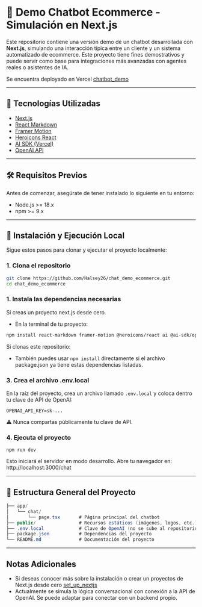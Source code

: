 # 💬 Demo Chatbot Ecommerce - Simulación en Next.js

Este repositorio contiene una versión demo de un chatbot desarrollada con **Next.js**, simulando una interacción típica entre un cliente y un sistema automatizado de ecommerce. Este proyecto tiene fines demostrativos y puede servir como base para integraciones más avanzadas con agentes reales o asistentes de IA.

Se encuentra deployado en Vercel [chatbot_demo]()

---

## 🚀 Tecnologías Utilizadas

- [Next.js](https://nextjs.org/)
- [React Markdown](https://github.com/remarkjs/react-markdown)
- [Framer Motion](https://www.framer.com/motion/)
- [Heroicons React](https://github.com/tailwindlabs/heroicons)
- [AI SDK (Vercel)](https://sdk.vercel.ai/docs)
- [OpenAI API](https://platform.openai.com/)

---

## 🛠️ Requisitos Previos

Antes de comenzar, asegúrate de tener instalado lo siguiente en tu entorno:

- Node.js >= 18.x
- npm >= 9.x

---

## 🧪 Instalación y Ejecución Local

Sigue estos pasos para clonar y ejecutar el proyecto localmente:

### 1. Clona el repositorio

```bash
git clone https://github.com/Halsey26/chat_demo_ecommerce.git
cd chat_demo_ecommerce
```

### 1. Instala las dependencias necesarias
Si creas un proyecto next.js desde cero.
- En la terminal de tu proyecto:

```bash
npm install react-markdown framer-motion @heroicons/react ai @ai-sdk/openai
```

Si clonas este repositorio:
- También puedes usar ```npm install``` directamente si el archivo package.json ya tiene estas dependencias listadas.

### 3. Crea el archivo .env.local
En la raíz del proyecto, crea un archivo llamado ```.env.local``` y coloca dentro tu clave de API de OpenAI:

```
OPENAI_API_KEY=sk-...
```
⚠️ Nunca compartas públicamente tu clave de API.

 ### 4. Ejecuta el proyecto

```
npm run dev
```
Esto iniciará el servidor en modo desarrollo. Abre tu navegador en: http://localhost:3000/chat


---

## 📁 Estructura General del Proyecto
``` c#
├── app/
│   └── chat/
│       └── page.tsx       # Página principal del chatbot
├── public/                # Recursos estáticos (imágenes, logos, etc.)
├── .env.local             # Clave de OpenAI (no se sube al repositorio)
├── package.json           # Dependencias del proyecto
└── README.md              # Documentación del proyecto
```

--- 

## Notas Adicionales
- Si deseas conocer más sobre la instalación o crear un proyectos de Next.js desde cero [set_up_nextjs]()
- Actualmente se simula la lógica conversacional con conexión a la API de OpenAI. Se puede adaptar para conectar con un backend propio.